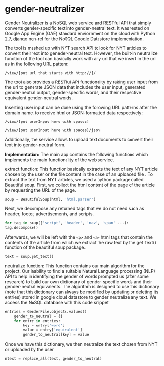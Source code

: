 # gender-neutralizer
Gender Neutralizer is a NoSQL web service and RESTful API that simply converts gender-specific text into gender-neutral text. It was tested on Google App Engine (GAE) standard enviornment on the cloud with Python 2.7, django non-rel for the NoSQL Google Datastore implementation.

The tool is mashed up with NYT search API to look for NYT articles to convert their text into geneder-neutral text. However, the built-in neutralize function of the tool can basically work with any url that we insert in the url as in the following URL pattern: 

```/view/[put url that starts with http://]/```

The tool also provides a RESTful API functionality by taking user input from the url to generate JSON data that includes the user input, generated gender-neutral output, gender-specific words, and their respective equivalent gender-neutral words.

Inserting user input can be done using the following URL patterns after the domain name, to receive html or JSON-formatted data respectively: 
 
 ```/view/[put userInput here with spaces]```

```/view/[put userInput here with spaces]/json```

Additionally, the service allows to upload text documents to convert their text into gender-neutral form.

**Implementation:**
The main app contains the following functions which implements the main functionality of the web service.

extract function: This function basically extracts the text of any NYT article chosen by the user or the file content in the case of an uploaded file . To extract the text from NYT articles, we used a python package called Beautiful soup. First, we collect the html content of the page of the article by requesting the URL of the page.

```python
soup = BeautifulSoup(html, 'html.parser')
```

Next, we decompose any returned tags that we do not need such as header, footer, advertisements, and scripts.
```python
for tag in soup(['script', 'header', 'nav', 'span' ...):
tag.decompose()  
```
Afterwards, we will be left with the `<p>` and `<a>` html tags that contain the contents of the article from which we extract the raw text by the get_text() function of the beautiful soup package..

```python
text = soup.get_text()
```

neutralize function: This function contains our main algorithm for the project. Our inability to find a suitable Natural Language processing (NLP) API to help in identifying the gender of words prompted us (after some research) to build our own dictionary of gender-specific words and their gender-neutral equivalents. The algorithm is designed to use this dictionary (note that this dictionary can always be modified by updating or deleting its entries) stored in google cloud datastore to gender neutralize any text. We access the NoSQL database with this code snippet

```python
entries = GenderFile.objects.values()
	gender_to_neutral = {}
	for entry in entries:
		key = entry['word']
		value = entry['equivalent']
		gender_to_neutral[key] = value
```
Once we have this dictionary, we then neutralize the text chosen from NYT or uploaded by the user

```python
ntext = replace_all(text, gender_to_neutral)
```
